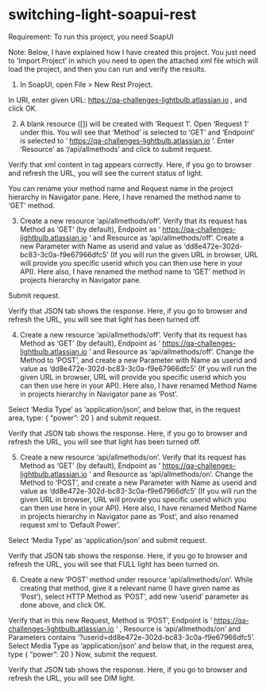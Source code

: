 # switching-light-soapui-rest

Requirement: To run this project, you need SoapUI

Note: Below, I have explained how I have created this project. You just need to ‘Import Project’ in which you need to open the attached xml file which will load the project, and then you can run and verify the results.

1.	In SoapUI, open File > New Rest Project.

In URI, enter given URL: https://qa-challenges-lightbulb.atlassian.io , and click OK.

2.	A blank resource ([]) will be created with ‘Request 1’. Open ‘Request 1’ under this. You will see that ‘Method’ is selected to ‘GET’ and ‘Endpoint’ is selected to ‘ https://qa-challenges-lightbulb.atlassian.io ‘. Enter ‘Resource’ as ‘/api/allmethods’ and click to submit request.

Verify that xml content in <data> tag appears correctly. Here, if you go to browser and refresh the URL, you will see the current status of light.

You can rename your method name and Request name in the project hierarchy in Navigator pane. Here, I have renamed the method name to ‘GET’ method.

3.	Create a new resource ‘api/allmethods/off’. Verify that its request has Method as ‘GET’ (by default), Endpoint as ‘ https://qa-challenges-lightbulb.atlassian.io ‘ and Resource as ‘api/allmethods/off’. Create a new Parameter with Name as userid and value as ‘dd8e472e-302d-bc83-3c0a-f9e67966dfc5’ (If you will run the given URL in browser, URL will provide you specific userid which you can then use here in your API). Here also, I have renamed the method name to ‘GET’ method in projects hierarchy in Navigator pane.

Submit request.

Verify that JSON tab shows the response. Here, if you go to browser and refresh the URL, you will see that light has been turned off.

4.	Create a new resource ‘api/allmethods/off’. Verify that its request has Method as ‘GET’ (by default), Endpoint as ‘ https://qa-challenges-lightbulb.atlassian.io ‘ and Resource as ‘api/allmethods/off’. Change the Method to ‘POST’, and create a new Parameter with Name as userid and value as ‘dd8e472e-302d-bc83-3c0a-f9e67966dfc5’ (If you will run the given URL in browser, URL will provide you specific userid which you can then use here in your API). Here also, I have renamed Method Name in projects hierarchy in Navigator pane as ‘Post’.

Select ‘Media Type’ as ‘application/json’, and below that, in the request area, type:
{ “power”: 20 }
and submit request.

Verify that JSON tab shows the response. Here, if you go to browser and refresh the URL, you will see that light has been turned off.

5.	Create a new resource ‘api/allmethods/on’. Verify that its request has Method as ‘GET’ (by default), Endpoint as ‘ https://qa-challenges-lightbulb.atlassian.io ‘ and Resource as ‘api/allmethods/on’. Change the Method to ‘POST’, and create a new Parameter with Name as userid and value as ‘dd8e472e-302d-bc83-3c0a-f9e67966dfc5’ (If you will run the given URL in browser, URL will provide you specific userid which you can then use here in your API). Here also, I have renamed Method Name in projects hierarchy in Navigator pane as ‘Post’, and also renamed request xml to ‘Default Power’.

Select ‘Media Type’ as ‘application/json’ and submit request.

Verify that JSON tab shows the response. Here, if you go to browser and refresh the URL, you will see that FULL light has been turned on.

6.	Create a new ‘POST’ method under resource ‘api/allmethods/on’. While creating that method, give it a relevant name (I have given name as ‘Post’), select HTTP Method as ‘POST’, add new ‘userid’ parameter as done above, and click OK.

Verify that in this new Request, Method is ‘POST’, Endpoint is ‘ https://qa-challenges-lightbulb.atlassian.io ‘ , Resource is ‘api/allmethods/on’ and Parameters contains ‘?userid=dd8e472e-302d-bc83-3c0a-f9e67966dfc5’. Select Media Type as ‘application/json’ and below that, in the request area, type
{ “power”: 20 }
Now, submit the request.

Verify that JSON tab shows the response. Here, if you go to browser and refresh the URL, you will see DIM light.

